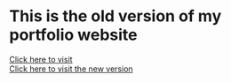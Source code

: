 # This is the old version of my portfolio website
<a href="https://cool-kringle-ee5604.netlify.app/"> Click here to visit </a>
<br>
<a href="https://fernandocarvalhodev.com/"> Click here to visit the new version </a>
